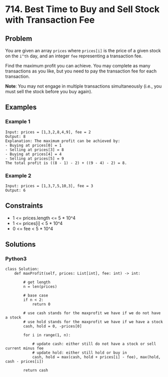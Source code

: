 # 714. Best Time to Buy and Sell Stock with Transaction Fee

## Problem

You are given an array `prices` where `prices[i]` is the price of a given stock on the `i^th` day, and an integer `fee` representing a transaction fee.  

Find the maximum profit you can achieve. You may complete as many transactions as you like, but you need to pay the transaction fee for each transaction.  

**Note**: You may not engage in multiple transactions simultaneously (i.e., you must sell the stock before you buy again).

## Examples

### Example 1

```
Input: prices = [1,3,2,8,4,9], fee = 2
Output: 8
Explanation: The maximum profit can be achieved by:
- Buying at prices[0] = 1
- Selling at prices[3] = 8
- Buying at prices[4] = 4
- Selling at prices[5] = 9
The total profit is ((8 - 1) - 2) + ((9 - 4) - 2) = 8.
```

### Example 2

```
Input: prices = [1,3,7,5,10,3], fee = 3
Output: 6
```

## Constraints

* 1 <= prices.length <= 5 * 10^4
* 1 <= prices[i] < 5 * 10^4
* 0 <= fee < 5 * 10^4

## Solutions

### Python3

```
class Solution:
    def maxProfit(self, prices: List[int], fee: int) -> int:
        
        # get length
        n = len(prices)
        
        # base case
        if n < 2:
            return 0
        
        # use cash stands for the maxprofit we have if we do not have a stock
        # use hold stands for the maxprofit we have if we have a stock
        cash, hold = 0, -prices[0]
        
        for i in range(1, n):
            
            # update cash: either still do not have a stock or sell current minus fee
            # update hold: either still hold or buy in
            cash, hold = max(cash, hold + prices[i] - fee), max(hold, cash - prices[i])
        
        return cash
```

